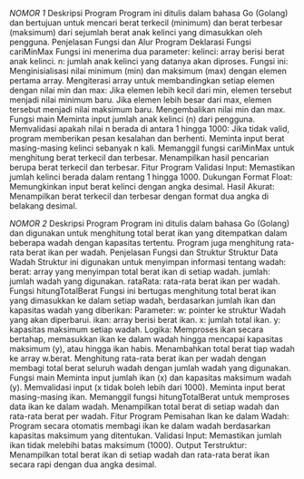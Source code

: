 *NOMOR 1*
Deskripsi Program
Program ini ditulis dalam bahasa Go (Golang) dan bertujuan untuk mencari berat terkecil (minimum) dan berat terbesar (maksimum) dari sejumlah berat anak kelinci yang dimasukkan oleh pengguna.
Penjelasan Fungsi dan Alur Program
Deklarasi Fungsi cariMinMax
Fungsi ini menerima dua parameter:
kelinci: array berisi berat anak kelinci.
n: jumlah anak kelinci yang datanya akan diproses.
Fungsi ini:
Menginisialisasi nilai minimum (min) dan maksimum (max) dengan elemen pertama array.
Mengiterasi array untuk membandingkan setiap elemen dengan nilai min dan max:
Jika elemen lebih kecil dari min, elemen tersebut menjadi nilai minimum baru.
Jika elemen lebih besar dari max, elemen tersebut menjadi nilai maksimum baru.
Mengembalikan nilai min dan max.
Fungsi main
Meminta input jumlah anak kelinci (n) dari pengguna.
Memvalidasi apakah nilai n berada di antara 1 hingga 1000:
Jika tidak valid, program memberikan pesan kesalahan dan berhenti.
Meminta input berat masing-masing kelinci sebanyak n kali.
Memanggil fungsi cariMinMax untuk menghitung berat terkecil dan terbesar.
Menampilkan hasil pencarian berupa berat terkecil dan terbesar.
Fitur Program
Validasi Input: Memastikan jumlah kelinci berada dalam rentang 1 hingga 1000.
Dukungan Format Float: Memungkinkan input berat kelinci dengan angka desimal.
Hasil Akurat: Menampilkan berat terkecil dan terbesar dengan format dua angka di belakang desimal.

*NOMOR 2*
Deskripsi Program
Program ini ditulis dalam bahasa Go (Golang) dan digunakan untuk menghitung total berat ikan yang ditempatkan dalam beberapa wadah dengan kapasitas tertentu. Program juga menghitung rata-rata berat ikan per wadah.
Penjelasan Fungsi dan Struktur
Struktur Data Wadah
Struktur ini digunakan untuk menyimpan informasi tentang wadah:
berat: array yang menyimpan total berat ikan di setiap wadah.
jumlah: jumlah wadah yang digunakan.
rataRata: rata-rata berat ikan per wadah.
Fungsi hitungTotalBerat Fungsi ini bertugas menghitung total berat ikan yang dimasukkan ke dalam setiap wadah, berdasarkan jumlah ikan dan kapasitas wadah yang diberikan:
Parameter:
w: pointer ke struktur Wadah yang akan diperbarui.
ikan: array berisi berat ikan.
x: jumlah total ikan.
y: kapasitas maksimum setiap wadah.
Logika:
Memproses ikan secara bertahap, memasukkan ikan ke dalam wadah hingga mencapai kapasitas maksimum (y), atau hingga ikan habis.
Menambahkan total berat tiap wadah ke array w.berat.
Menghitung rata-rata berat ikan per wadah dengan membagi total berat seluruh wadah dengan jumlah wadah yang digunakan.
Fungsi main
Meminta input jumlah ikan (x) dan kapasitas maksimum wadah (y).
Memvalidasi input (x tidak boleh lebih dari 1000).
Meminta input berat masing-masing ikan.
Memanggil fungsi hitungTotalBerat untuk memproses data ikan ke dalam wadah.
Menampilkan total berat di setiap wadah dan rata-rata berat per wadah.
Fitur Program
Pemisahan Ikan ke dalam Wadah:
Program secara otomatis membagi ikan ke dalam wadah berdasarkan kapasitas maksimum yang ditentukan.
Validasi Input:
Memastikan jumlah ikan tidak melebihi batas maksimum (1000).
Output Terstruktur:
Menampilkan total berat ikan di setiap wadah dan rata-rata berat ikan secara rapi dengan dua angka desimal.
